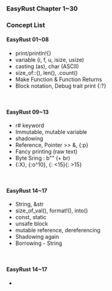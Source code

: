 
### EasyRust Chapter 1~30  

### Concept List 

#### EasyRust 01~08
* print/println!{}
* variable (i, f, u, isize, usize)
* casting (as),  char (ASCII)
* size_of::<char>(),  len(), .count()
* Make Function & Function Returns
* Block notation, Debug trait print {:?}

<br>

#### EasyRust 09~13
* r# keyword 
* Immutable, mutable variable
* shadowing
* Reference, Pointer >> &, {:p}
* Fancy printing (raw text)
* Byte Sring : b"" (+ br)
* {:X}, {:o^10}, {: <15}{: >15}

<br>

#### EasyRust 14~17
* String, &str
* size_of_val(), format!(), into() 
* const, static
* unsafe block
* mutable reference, dereferencing
* Shadowing again
* Borrowing - String

<br>

#### EasyRust 14~17
* 


  


